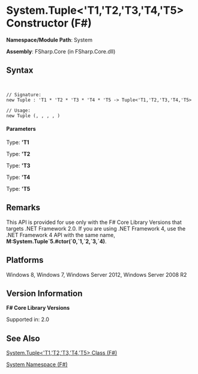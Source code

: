 # System.Tuple<'T1,'T2,'T3,'T4,'T5> Constructor (F#)

**Namespace/Module Path**: System

**Assembly**: FSharp.Core (in FSharp.Core.dll)


## Syntax


```


// Signature:
new Tuple : 'T1 * 'T2 * 'T3 * 'T4 * 'T5 -> Tuple<'T1,'T2,'T3,'T4,'T5>

// Usage:
new Tuple (, , , , )

```



#### Parameters
Type: **'T1**


Type: **'T2**


Type: **'T3**


Type: **'T4**


Type: **'T5**




## Remarks
This API is provided for use only with the F# Core Library Versions that targets .NET Framework 2.0. If you are using .NET Framework 4, use the .NET Framework 4 API with the same name, **M:System.Tuple&#96;5.#ctor(&#96;0,&#96;1,&#96;2,&#96;3,&#96;4)**.


## Platforms
Windows 8, Windows 7, Windows Server 2012, Windows Server 2008 R2


## Version Information
**F# Core Library Versions**

Supported in: 2.0




## See Also
[System.Tuple&#60;'T1,'T2,'T3,'T4,'T5&#62; Class &#40;F&#35;&#41;](System.Tuple%28%27T1%2C%27T2%2C%27T3%2C%27T4%2C%27T5%29-Class-%28FSharp%29.md)

[System Namespace &#40;F&#35;&#41;](System-Namespace-%28FSharp%29.md)

